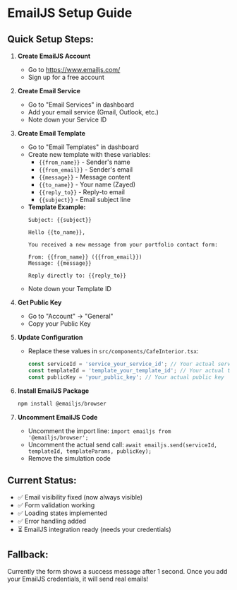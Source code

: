# EmailJS Setup Guide

## Quick Setup Steps:

1. **Create EmailJS Account**
   - Go to https://www.emailjs.com/
   - Sign up for a free account

2. **Create Email Service**
   - Go to "Email Services" in dashboard
   - Add your email service (Gmail, Outlook, etc.)
   - Note down your Service ID

3. **Create Email Template**
   - Go to "Email Templates" in dashboard
   - Create new template with these variables:
     - `{{from_name}}` - Sender's name
     - `{{from_email}}` - Sender's email
     - `{{message}}` - Message content
     - `{{to_name}}` - Your name (Zayed)
     - `{{reply_to}}` - Reply-to email
     - `{{subject}}` - Email subject line
   - **Template Example:**
     ```
     Subject: {{subject}}
     
     Hello {{to_name}},
     
     You received a new message from your portfolio contact form:
     
     From: {{from_name}} ({{from_email}})
     Message: {{message}}
     
     Reply directly to: {{reply_to}}
     ```
   - Note down your Template ID

4. **Get Public Key**
   - Go to "Account" → "General"
   - Copy your Public Key

5. **Update Configuration**
   - Replace these values in `src/components/CafeInterior.tsx`:
     ```javascript
     const serviceId = 'service_your_service_id'; // Your actual service ID
     const templateId = 'template_your_template_id'; // Your actual template ID  
     const publicKey = 'your_public_key'; // Your actual public key
     ```

6. **Install EmailJS Package**
   ```bash
   npm install @emailjs/browser
   ```

7. **Uncomment EmailJS Code**
   - Uncomment the import line: `import emailjs from '@emailjs/browser';`
   - Uncomment the actual send call: `await emailjs.send(serviceId, templateId, templateParams, publicKey);`
   - Remove the simulation code

## Current Status:
- ✅ Email visibility fixed (now always visible)
- ✅ Form validation working
- ✅ Loading states implemented
- ✅ Error handling added
- ⏳ EmailJS integration ready (needs your credentials)

## Fallback:
Currently the form shows a success message after 1 second. Once you add your EmailJS credentials, it will send real emails!
